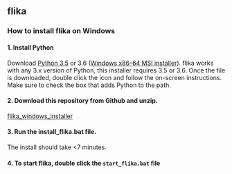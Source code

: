 ## flika ##
### How to install flika on Windows ###

#### 1. Install Python
Download [Python 3.5](https://www.python.org/downloads/windows/) or 3.6 ([Windows x86-64 MSI installer](https://www.python.org/ftp/python/3.5.3/python-3.5.3-amd64.exe)). flika works with any 3.x version of Python, this installer requires 3.5 or 3.6. Once the file is downloaded, double click the icon and follow the on-screen instructions. Make sure to check the box that adds Python to the path. 

#### 2. Download this repository from Github and unzip.

[flika_windows_installer](https://github.com/flika-org/flika_windows_installer/archive/master.zip)


#### 3. Run the install_flika.bat file.
The install should take <7 minutes.

#### 4. To start flika, double click the ```start_flika.bat``` file
